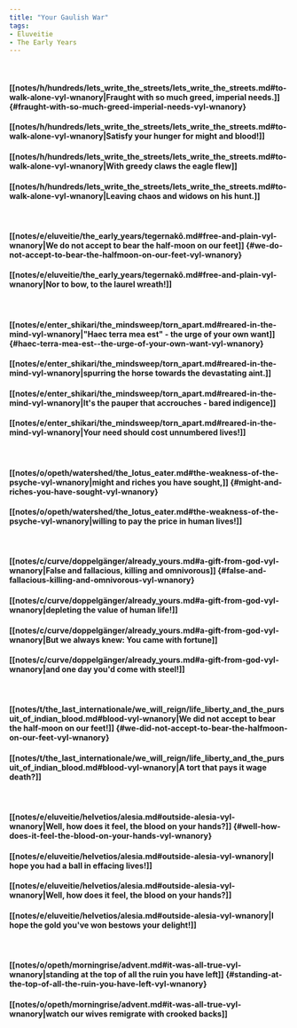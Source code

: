 ```yaml
---
title: "Your Gaulish War"
tags:
- Eluveitie
- The Early Years
---
```

&nbsp;
#### [[notes/h/hundreds/lets_write_the_streets/lets_write_the_streets.md#to-walk-alone-vyl-wnanory|Fraught with so much greed, imperial needs.]] {#fraught-with-so-much-greed-imperial-needs-vyl-wnanory}
#### [[notes/h/hundreds/lets_write_the_streets/lets_write_the_streets.md#to-walk-alone-vyl-wnanory|Satisfy your hunger for might and blood!]]
#### [[notes/h/hundreds/lets_write_the_streets/lets_write_the_streets.md#to-walk-alone-vyl-wnanory|With greedy claws the eagle flew]]
#### [[notes/h/hundreds/lets_write_the_streets/lets_write_the_streets.md#to-walk-alone-vyl-wnanory|Leaving chaos and widows on his hunt.]]
&nbsp;
#### [[notes/e/eluveitie/the_early_years/tegernakô.md#free-and-plain-vyl-wnanory|We do not accept to bear the half-moon on our feet]] {#we-do-not-accept-to-bear-the-halfmoon-on-our-feet-vyl-wnanory}
#### [[notes/e/eluveitie/the_early_years/tegernakô.md#free-and-plain-vyl-wnanory|Nor to bow, to the laurel wreath!]]
&nbsp;
#### [[notes/e/enter_shikari/the_mindsweep/torn_apart.md#reared-in-the-mind-vyl-wnanory|"Haec terra mea est" - the urge of your own want]] {#haec-terra-mea-est--the-urge-of-your-own-want-vyl-wnanory}
#### [[notes/e/enter_shikari/the_mindsweep/torn_apart.md#reared-in-the-mind-vyl-wnanory|spurring the horse towards the devastating aint.]]
#### [[notes/e/enter_shikari/the_mindsweep/torn_apart.md#reared-in-the-mind-vyl-wnanory|It's the pauper that accrouches - bared indigence]]
#### [[notes/e/enter_shikari/the_mindsweep/torn_apart.md#reared-in-the-mind-vyl-wnanory|Your need should cost unnumbered lives!]]
&nbsp;
#### [[notes/o/opeth/watershed/the_lotus_eater.md#the-weakness-of-the-psyche-vyl-wnanory|might and riches you have sought,]] {#might-and-riches-you-have-sought-vyl-wnanory}
#### [[notes/o/opeth/watershed/the_lotus_eater.md#the-weakness-of-the-psyche-vyl-wnanory|willing to pay the price in human lives!]]
&nbsp;
#### [[notes/c/curve/doppelgänger/already_yours.md#a-gift-from-god-vyl-wnanory|False and fallacious, killing and omnivorous]] {#false-and-fallacious-killing-and-omnivorous-vyl-wnanory}
#### [[notes/c/curve/doppelgänger/already_yours.md#a-gift-from-god-vyl-wnanory|depleting the value of human life!]]
#### [[notes/c/curve/doppelgänger/already_yours.md#a-gift-from-god-vyl-wnanory|But we always knew: You came with fortune]]
#### [[notes/c/curve/doppelgänger/already_yours.md#a-gift-from-god-vyl-wnanory|and one day you'd come with steel!]]
&nbsp;
#### [[notes/t/the_last_internationale/we_will_reign/life_liberty_and_the_pursuit_of_indian_blood.md#blood-vyl-wnanory|We did not accept to bear the half-moon on our feet!]] {#we-did-not-accept-to-bear-the-halfmoon-on-our-feet-vyl-wnanory}
#### [[notes/t/the_last_internationale/we_will_reign/life_liberty_and_the_pursuit_of_indian_blood.md#blood-vyl-wnanory|A tort that pays it wage death?]]
&nbsp;
#### [[notes/e/eluveitie/helvetios/alesia.md#outside-alesia-vyl-wnanory|Well, how does it feel, the blood on your hands?]] {#well-how-does-it-feel-the-blood-on-your-hands-vyl-wnanory}
#### [[notes/e/eluveitie/helvetios/alesia.md#outside-alesia-vyl-wnanory|I hope you had a ball in effacing lives!]]
#### [[notes/e/eluveitie/helvetios/alesia.md#outside-alesia-vyl-wnanory|Well, how does it feel, the blood on your hands?]]
#### [[notes/e/eluveitie/helvetios/alesia.md#outside-alesia-vyl-wnanory|I hope the gold you've won bestows your delight!]]
&nbsp;
#### [[notes/o/opeth/morningrise/advent.md#it-was-all-true-vyl-wnanory|standing at the top of all the ruin you have left]] {#standing-at-the-top-of-all-the-ruin-you-have-left-vyl-wnanory}
#### [[notes/o/opeth/morningrise/advent.md#it-was-all-true-vyl-wnanory|watch our wives remigrate with crooked backs]]
